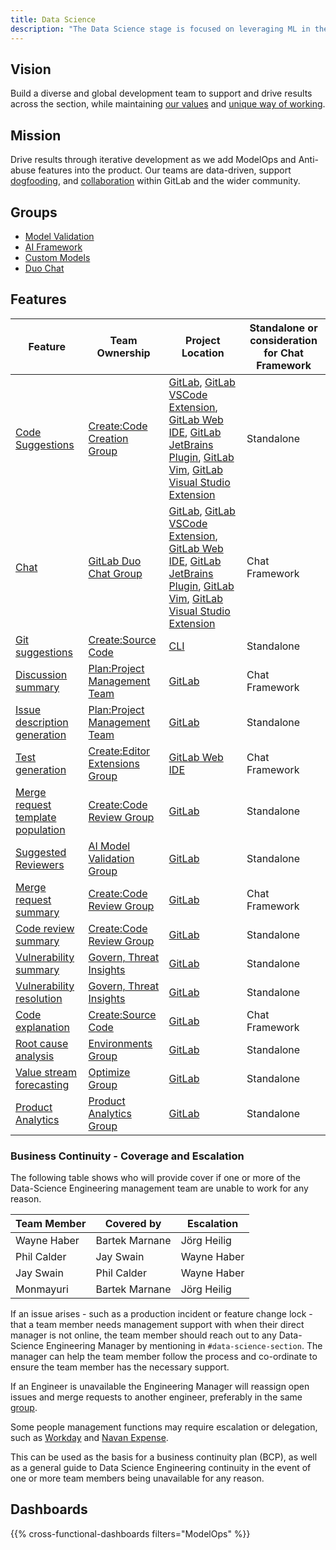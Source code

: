 ```yaml
---
title: Data Science
description: "The Data Science stage is focused on leveraging ML in the GitLab product and preventing abuse in the application."
---
```


## Vision

Build a diverse and global development team to support and drive results across the section,
while maintaining [our values](/handbook/values/) and [unique way of working](/handbook/company/culture/all-remote/guide/).

## Mission

Drive results through iterative development as we add ModelOps and Anti-abuse features into the product.
Our teams are data-driven, support [dogfooding](https://about.gitlab.com/direction/dogfooding/), and [collaboration](/handbook/values/#collaboration) within GitLab and the wider community.

## Groups

* [Model Validation](./model-validation/)
* [AI Framework](./ai-framework/)
* [Custom Models](./custom-models/)
* [Duo Chat](./duo-chat/)

## Features

| Feature | Team Ownership | Project Location | Standalone or consideration for Chat Framework |
|---|---|---|---|
| [Code Suggestions](https://docs.gitlab.com/ee/user/project/repository/code_suggestions) | [Create:Code Creation Group](https://handbook.gitlab.com/handbook/engineering/development/dev/create/code-creation/) | [GitLab](https://gitlab.com/gitlab-org/gitlab), [GitLab VSCode Extension](https://gitlab.com/gitlab-org/gitlab-vscode-extension), [GitLab Web IDE](https://gitlab.com/gitlab-org/gitlab-web-ide), [GitLab JetBrains Plugin](https://gitlab.com/gitlab-org/editor-extensions/gitlab-jetbrains-plugin), [GitLab Vim](https://gitlab.com/gitlab-org/editor-extensions/gitlab.vim), [GitLab Visual Studio Extension](https://gitlab.com/gitlab-org/editor-extensions/gitlab-visual-studio-extension) | Standalone |
| [Chat](https://docs.gitlab.com/ee/user/gitlab_duo_chat) | [GitLab Duo Chat Group](https://handbook.gitlab.com/handbook/engineering/development/data-science/duo-chat/) | [GitLab](https://gitlab.com/gitlab-org/gitlab), [GitLab VSCode Extension](https://gitlab.com/gitlab-org/gitlab-vscode-extension), [GitLab Web IDE](https://gitlab.com/gitlab-org/gitlab-web-ide), [GitLab JetBrains Plugin](https://gitlab.com/gitlab-org/editor-extensions/gitlab-jetbrains-plugin), [GitLab Vim](https://gitlab.com/gitlab-org/editor-extensions/gitlab.vim), [GitLab Visual Studio Extension](https://gitlab.com/gitlab-org/editor-extensions/gitlab-visual-studio-extension) | Chat Framework |
| [Git suggestions](https://docs.gitlab.com/ee/editor_extensions/gitlab_cli#gitlab-duo-commands) | [Create:Source Code](https://handbook.gitlab.com/handbook/engineering/development/dev/create/source-code-be/) | [CLI](https://gitlab.com/gitlab-org/cli#usage) | Standalone |
| [Discussion summary](https://docs.gitlab.com/ee/user/ai_features.html#summarize-issue-discussions-with-discussion-summary) | [Plan:Project Management Team](https://handbook.gitlab.com/handbook/engineering/development/dev/plan-project-management/) | [GitLab](https://gitlab.com/gitlab-org/gitlab) | Chat Framework |
| [Issue description generation](https://docs.gitlab.com/ee/user/ai_features.html#summarize-an-issue-with-issue-description-generation) | [Plan:Project Management Team](https://handbook.gitlab.com/handbook/engineering/development/dev/plan-project-management/) | [GitLab](https://gitlab.com/gitlab-org/gitlab) | Standalone |
| [Test generation](https://docs.gitlab.com/ee/user/gitlab_duo_chat#write-tests-in-the-ide) | [Create:Editor Extensions Group](https://handbook.gitlab.com/handbook/engineering/development/dev/create/editor-extensions/) | [GitLab Web IDE](https://gitlab.com/gitlab-org/gitlab-web-ide) | Chat Framework |
| [Merge request template population](https://docs.gitlab.com/ee/user/project/merge_requests/ai_in_merge_requests#fill-in-merge-request-templates) | [Create:Code Review Group](https://handbook.gitlab.com/handbook/engineering/development/dev/create/code-review/) | [GitLab](https://gitlab.com/gitlab-org/gitlab) | Standalone |
| [Suggested Reviewers](https://docs.gitlab.com/ee/user/project/merge_requests/reviews#gitlab-duo-suggested-reviewers) | [AI Model Validation Group](https://handbook.gitlab.com/handbook/engineering/development/data-science/ai-assisted/) | [GitLab](https://gitlab.com/gitlab-org/gitlab) | Standalone |
| [Merge request summary](https://docs.gitlab.com/ee/user/project/merge_requests/ai_in_merge_requests#summarize-merge-request-changes) | [Create:Code Review Group](https://handbook.gitlab.com/handbook/engineering/development/dev/create/code-review/) | [GitLab](https://gitlab.com/gitlab-org/gitlab) | Chat Framework |
| [Code review summary](https://docs.gitlab.com/ee/user/project/merge_requests/ai_in_merge_requests#summarize-my-merge-request-review) | [Create:Code Review Group](https://handbook.gitlab.com/handbook/engineering/development/dev/create/code-review/) | [GitLab](https://gitlab.com/gitlab-org/gitlab) | Standalone |
| [Vulnerability summary](https://docs.gitlab.com/ee/user/application_security/vulnerabilities#explaining-a-vulnerability) | [Govern, Threat Insights](https://handbook.gitlab.com/handbook/engineering/development/sec/govern/threat-insights/) | [GitLab](https://gitlab.com/gitlab-org/gitlab) | Standalone |
| [Vulnerability resolution](https://docs.gitlab.com/ee/user/application_security/vulnerabilities#vulnerability-resolution) | [Govern, Threat Insights](https://handbook.gitlab.com/handbook/engineering/development/sec/govern/threat-insights/) | [GitLab](https://gitlab.com/gitlab-org/gitlab) | Standalone |
| [Code explanation](https://docs.gitlab.com/ee/user/ai_features.html#explain-code-in-the-web-ui-with-code-explanation) | [Create:Source Code](https://handbook.gitlab.com/handbook/engineering/development/dev/create/source-code-be/) | [GitLab](https://gitlab.com/gitlab-org/gitlab) | Chat Framework |
| [Root cause analysis](https://docs.gitlab.com/ee/user/ai_features.html#root-cause-analysis) | [Environments Group](https://handbook.gitlab.com/handbook/engineering/development/ops/deploy/environments/) | [GitLab](https://gitlab.com/gitlab-org/gitlab) | Standalone |
| [Value stream forecasting](https://docs.gitlab.com/ee/user/ai_features.html#forecast-deployment-frequency-with-value-stream-forecasting) | [Optimize Group](https://handbook.gitlab.com/handbook/engineering/development/dev/plan/optimize/) | [GitLab](https://gitlab.com/gitlab-org/gitlab) | Standalone |
| [Product Analytics](https://docs.gitlab.com/ee/user/product_analytics/index.html) | [Product Analytics Group](https://handbook.gitlab.com/handbook/engineering/development/analytics/product-analytics/) | [GitLab](https://gitlab.com/gitlab-org/gitlab) | Standalone |

### Business Continuity - Coverage and Escalation

The following table shows who will provide cover if one or more of the Data-Science Engineering management team are unable to work for any reason.

| Team Member        | Covered by            | Escalation     |
| -----              |-----------------------| -----          |
| Wayne Haber        | Bartek Marnane           | Jörg Heilig   |
| Phil Calder        | Jay Swain             | Wayne Haber    |
| Jay Swain          | Phil Calder           | Wayne Haber    |
| Monmayuri          | Bartek Marnane        | Jörg Heilig   |

If an issue arises  - such as a production incident or feature change lock - that a team member needs management support with when their direct manager is not online, the team member should reach out to any Data-Science Engineering Manager by mentioning in `#data-science-section`. The manager can help the team member follow the process and co-ordinate to ensure the team member has the necessary support.

If an Engineer is unavailable the Engineering Manager will reassign open issues and merge requests to another engineer, preferably in the same [group](#all-team-members).

Some people management functions may require escalation or delegation, such as [Workday](/handbook/people-group/workday/workday-guide/) and [Navan Expense](/handbook/business-technology/enterprise-applications/guides/navan-expense-guide/).

This can be used as the basis for a business continuity plan (BCP),
as well as a general guide to Data Science Engineering continuity in the event of one or more team members being unavailable for any reason.

## Dashboards

{{% cross-functional-dashboards filters="ModelOps" %}}
